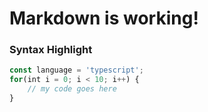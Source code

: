 # Markdown is working!

### Syntax Highlight
``` typescript
const language = 'typescript';
for(int i = 0; i < 10; i++) {
    // my code goes here   
}
```